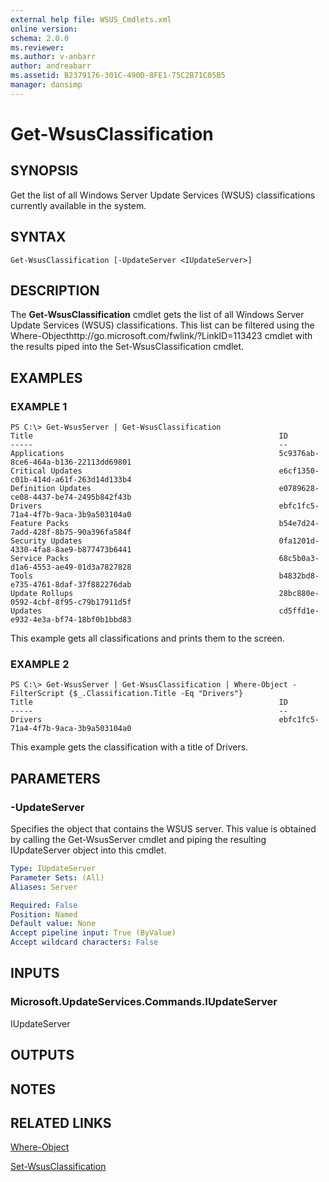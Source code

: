 ```yaml
---
external help file: WSUS_Cmdlets.xml
online version: 
schema: 2.0.0
ms.reviewer:
ms.author: v-anbarr
author: andreabarr
ms.assetid: B2379176-301C-490D-8FE1-75C2B71C05B5
manager: dansimp
---
```


# Get-WsusClassification

## SYNOPSIS
Get the list of all Windows Server Update Services (WSUS) classifications currently available in the system.

## SYNTAX

```
Get-WsusClassification [-UpdateServer <IUpdateServer>]
```

## DESCRIPTION
The **Get-WsusClassification** cmdlet gets the list of all Windows Server Update Services (WSUS) classifications.
This list can be filtered using the Where-Objecthttp://go.microsoft.com/fwlink/?LinkID=113423 cmdlet with the results piped into the Set-WsusClassification cmdlet.

## EXAMPLES

### EXAMPLE 1
```
PS C:\> Get-WsusServer | Get-WsusClassification
Title                                                       ID 
-----                                                       -- 
Applications                                                5c9376ab-8ce6-464a-b136-22113dd69801 
Critical Updates                                            e6cf1350-c01b-414d-a61f-263d14d133b4 
Definition Updates                                          e0789628-ce08-4437-be74-2495b842f43b 
Drivers                                                     ebfc1fc5-71a4-4f7b-9aca-3b9a503104a0 
Feature Packs                                               b54e7d24-7add-428f-8b75-90a396fa584f 
Security Updates                                            0fa1201d-4330-4fa8-8ae9-b877473b6441 
Service Packs                                               68c5b0a3-d1a6-4553-ae49-01d3a7827828 
Tools                                                       b4832bd8-e735-4761-8daf-37f882276dab 
Update Rollups                                              28bc880e-0592-4cbf-8f95-c79b17911d5f 
Updates                                                     cd5ffd1e-e932-4e3a-bf74-18bf0b1bbd83
```

This example gets all classifications and prints them to the screen.

### EXAMPLE 2
```
PS C:\> Get-WsusServer | Get-WsusClassification | Where-Object -FilterScript {$_.Classification.Title -Eq "Drivers"}
Title                                                       ID 
-----                                                       -- 
Drivers                                                     ebfc1fc5-71a4-4f7b-9aca-3b9a503104a0
```

This example gets the classification with a title of Drivers.

## PARAMETERS

### -UpdateServer
Specifies the object that contains the WSUS server.
This value is obtained by calling the Get-WsusServer cmdlet and piping the resulting IUpdateServer object into this cmdlet.

```yaml
Type: IUpdateServer
Parameter Sets: (All)
Aliases: Server

Required: False
Position: Named
Default value: None
Accept pipeline input: True (ByValue)
Accept wildcard characters: False
```

## INPUTS

### Microsoft.UpdateServices.Commands.IUpdateServer
IUpdateServer

## OUTPUTS

## NOTES

## RELATED LINKS

[Where-Object](http://go.microsoft.com/fwlink/?LinkID=113423)

[Set-WsusClassification](./Set-WsusClassification.md)

